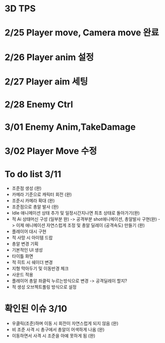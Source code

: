 # 3D TPS
# 2/25 Player move, Camera move 완료
# 2/26 Player anim 설정
# 2/27 Player aim 세팅
# 2/28 Enemy Ctrl
# 3/01 Enemy Anim,TakeDamage
# 3/02 Player Move 수정
# To do list  3/11
- 조준점 생성 (완)
- 카메라 기준으로 캐릭터 회전 (완)
- 조준시 카메라 확대 (완)
- 조준점으로 총알 발사 (완)
- Idle 애니메이션 상태 추가 및 일정시간지나면 최초 상태로 돌아가기(완)
- 적 Ai 상태머신 구성 (일부분 완)
-> 공격부분 shot애니메이션, 총알발사 구현(완)
-> 이제 애니메이션 자연스럽게 조정 및 총알 딜레이 (공격속도) 만들기 (완)
- 플레이어 대시 구현 
- 적 사망 시 아이템 드랍
- 총알 변경 기획
- 기본적인 UI 생성
- 타이틀 화면
- 적 히트 시 쉐이더 변경
- 지형 막아두기 및 이동반경 체크
- 사운드 적용
- 플레이어 총알 좌클릭 누르는방식으로 변경 -> 공격딜레이 할지?
- 적 생성 오브젝트풀링 방식으로 설정

# 확인된 이슈 3/10
- 우클릭(조준)하며 이동 시 회전이 자연스럽게 되지 않음 (완)
- 비 조준 사격 시 총구에서 총알이 어색하게 나옴 (완)
- 이동하면서 사격 시 조준을 아예 못하게 됨 (완)

